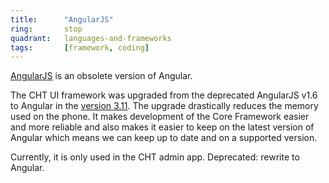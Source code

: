 ```yaml
---
title:      "AngularJS"
ring:       stop
quadrant:   languages-and-frameworks
tags:       [framework, coding]
---
```


[AngularJS](https://angularjs.org/) is an obsolete version of Angular.

The CHT UI framework was upgraded from the deprecated AngularJS v1.6 to Angular in the 
[version 3.11](https://docs.communityhealthtoolkit.org/core/releases/3.11.0/). 
The upgrade drastically reduces the memory used on the phone. 
It makes development of the Core Framework easier and more reliable and also makes it easier to keep on the latest version of Angular which means we can keep up to date and on a supported version.

Currently, it is only used in the CHT admin app. Deprecated: rewrite to Angular.
